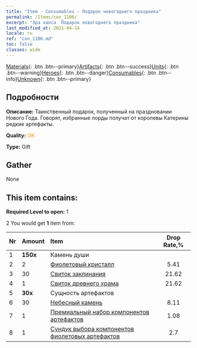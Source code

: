 ```yaml
---
title: "Item - Consumables - Подарок новогоднего праздника"
permalink: /Items/con_1106/
excerpt: "Эра хаоса  Подарок новогоднего праздника"
last_modified_at: 2021-04-14
locale: ru
ref: "con_1106.md"
toc: false
classes: wide
---
```

 [Materials](/ru/Items/){: .btn .btn--primary}[Artifacts](/ru/Items/Artifacts/){: .btn .btn--success}[Units](/ru/Items/Units/){: .btn .btn--warning}[Heroes](/ru/Items/Heroes/){: .btn .btn--danger}[Consumables](/ru/Items/Consumables/){: .btn .btn--info}[Unknown](/ru/Items/Unknown/){: .btn .btn--primary}

## Подробности
 **Описание:** Таинственный подарок, полученный на праздновании Нового Года. Говорят, избранные лорды получат от королевы Катерины редкие артефакты.

 **Quality:** <span style="color: #FF8C00">OK</span>

 **Type:** Gift

## Gather

  None

## This item contains:

 **Required Level to open:** 1

 2 You would get **1** item  from:

  | Nr | Amount |     Item    | Drop Rate,% |
  |:---|:-------|:------------|:---------:|
  | 1 |  **150x** | Камень души  |  | 35.14 | 
  | 2 | 2 | [Фиолетовый кристалл](/ru/Items/con_720/) | 5.41 | 
  | 3 | 30 | [Свиток заклинания](/ru/Items/con_694/) | 21.62 | 
  | 4 | 1 | [Свиток древнего храма](/ru/Items/con_697/) | 21.62 | 
  | 5 |  **30x** | Сущность артефактов |  | 4.32 | 
  | 6 | 30 | [Небесный камень](/ru/Items/art_188/) | 8.11 | 
  | 7 | 1 | [Премиальный набор компонентов артефактов](/ru/Items/con_1507/) | 1.08 | 
  | 8 | 1 | [Сундук выбора компонентов фиолетовых артефактов](/ru/Items/con_1612/) | 2.7 | 
